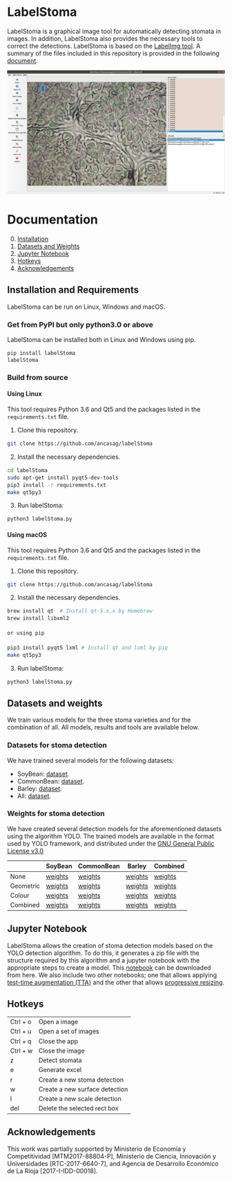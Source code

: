 # LabelStoma
LabelStoma is a graphical image tool for automatically detecting stomata in images. In addition, LabelStoma also provides the necessary tools to correct the detections. LabelStoma is based on the [LabelImg tool](https://github.com/tzutalin/labelImg). A summary of the files included in this repository is provided in the following [document](https://docs.google.com/document/d/1CMV7xhy1Ko9hL__JhLgT3AgbzyyGs5yT3rTp_y7fjJQ/edit?usp=sharing).

![TestTimeAugmentation](image/labelStoma.png)

# Documentation


0. [Installation](#installation-and-requirements)
1. [Datasets and Weights](#datasets-and-weights)
2. [Jupyter Notebook](#jupyter-notebook)
3. [Hotkeys](#hotkeys)
4. [Acknowledgements](#Acknowledgements)


## Installation and Requirements

LabelStoma can be run on Linux, Windows and macOS. 

### Get from PyPI but only python3.0 or above

LabelStoma can be installed both in Linux and Windows using pip.

``` 
pip install labelStoma
labelStoma
``` 

### Build from source

#### Using Linux
This tool requires Python 3.6 and Qt5 and the packages listed in the ```requirements.txt``` file.

1. Clone this repository.

```bash
git clone https://github.com/ancasag/labelStoma
```

2. Install the necessary dependencies.

```bash
cd labelStoma
sudo apt-get install pyqt5-dev-tools
pip3 install -r requirements.txt
make qt5py3
```

3. Run labelStoma:
```bash
python3 labelStoma.py
```
#### Using macOS

This tool requires Python 3.6 and Qt5 and the packages listed in the ```requirements.txt``` file.

1. Clone this repository.

```bash
git clone https://github.com/ancasag/labelStoma
```
2. Install the necessary dependencies.
```bash
brew install qt  # Install qt-5.x.x by Homebrew
brew install libxml2

or using pip

pip3 install pyqt5 lxml # Install qt and lxml by pip
make qt5py3
```
3. Run labelStoma:
```bash
python3 labelStoma.py
```

## Datasets and weights
We train various models for the three stoma varieties and for the combination of all. All models, results and tools are available below.
### Datasets for stoma detection

We have trained several models for the following datasets:

- SoyBean: [dataset](https://unirioja-my.sharepoint.com/:u:/g/personal/ancasag_unirioja_es/EfAKW-J0qoxDrf-0dA8KdecBen2ykSCFw7-Q7uNy5NkBmA?e=YzGdnX).
- CommonBean: [dataset](https://unirioja-my.sharepoint.com/:u:/g/personal/ancasag_unirioja_es/EduRx4pYGM5MkkOFPlGjDcQBlenQURHkvE-kEak_DrEwhw?e=8ipnXH).
- Barley: [dataset](https://unirioja-my.sharepoint.com/:u:/g/personal/ancasag_unirioja_es/EXMrTPceFDJCj6hr6dDa8noB4XUz8doCA-2Xw2dZsgdppA?e=Gdbxp3).
- All: [dataset](https://unirioja-my.sharepoint.com/:u:/g/personal/ancasag_unirioja_es/ERT9ADe8qBxCrmoW3NeiwW4BVg5rFmK0knJQXjqZgQ51Yw?e=lvp6nk).

### Weights for stoma detection
We have created several detection models for the aforementioned datasets using the algorithm YOLO. The trained models are available in the format used by YOLO framework, and distributed under the [GNU General Public License v3.0](https://www.gnu.org/licenses/gpl-3.0.html)


|    | SoyBean                                                                                                                                  | CommonBean                                                                                                                                        | Barley | Combined |
|-----------|------------------------------------------------------------------------------------------------------------------------------------------|---------------------------------------------------------------------------------------------------------------------------------------------------|--------|-----|
| None      | [weights](https://unirioja-my.sharepoint.com/:u:/g/personal/ancasag_unirioja_es/ESSf59327RtMlWWWPrLpZvUBKcb1XugGtrTKp_X93FhnWw?e=d4joj4) | [weights](https://unirioja-my.sharepoint.com/:u:/g/personal/ancasag_unirioja_es/ESiQL9o4uT1HuYQwB-s5baUBKpquE04vGbQSH1h-ZdqvTA?e=Q4DN3c) |[weights](https://unirioja-my.sharepoint.com/:u:/g/personal/ancasag_unirioja_es/EUOB8QbUJaBNp89uEkVhRd8BKo4L3_fbEGQzewR41zv9uQ?e=GFTT2d)|[weights](https://unirioja-my.sharepoint.com/:u:/g/personal/ancasag_unirioja_es/Ef59zvNCgotCjHP_Lk9hVGgB5LKb2TRpQXI52JLIfCYiNg?e=SLTSdA)|
| Geometric | [weights](https://unirioja-my.sharepoint.com/:u:/g/personal/ancasag_unirioja_es/EX8fpbZ9jjxNpxT2TMd77ZwBaBMNnZQuQojM3NaATBZutw?e=TAAGDu) | [weights](https://unirioja-my.sharepoint.com/:u:/g/personal/ancasag_unirioja_es/EWwBuzq1lA5LqafqT0YeV4QBZFQcz3tjqoqAGV4M2p5Gfg?e=pEdOto)           |[weights](https://unirioja-my.sharepoint.com/:u:/g/personal/ancasag_unirioja_es/EdaWdoh8SSpLqqe702ObgV4BuX9PaNCKqBTyH1-rZ8yeTw?e=nLQEDc)|[weights](https://unirioja-my.sharepoint.com/:u:/g/personal/ancasag_unirioja_es/EWfb7JRjP2NDjuKHbnZw3LMBCpFHa4Qz0VM8fYBCj4_vEA?e=8Hjg0t)|
| Colour    | [weights](https://unirioja-my.sharepoint.com/:u:/g/personal/ancasag_unirioja_es/EUm5m9FufjpCp1qxg2VfJ7UBjtoo9CeDw2hY8hHrPVKhCA?e=uiUkLT) | [weights](https://unirioja-my.sharepoint.com/:u:/g/personal/ancasag_unirioja_es/EYx8mWJ28IRDtgdtlgRzMgIBtnUc61egJ5XgFy5JEfXqZQ?e=187WEu) |[weights](https://unirioja-my.sharepoint.com/:u:/g/personal/ancasag_unirioja_es/ETiUZ4xlKktMnv5xre5zA78BGKWXkgop_xATsSOveSvyNA?e=y7SV4Z)|[weights](https://unirioja-my.sharepoint.com/:u:/g/personal/ancasag_unirioja_es/EWt5N4Lx9_hAtU3NSX1PreUB1g2BEu-8CHFWRuFzKsEOOw?e=Hovsui)|
| Combined      | [weights](https://unirioja-my.sharepoint.com/:u:/g/personal/ancasag_unirioja_es/EQ54TY_vuM9Opq9jTJ6oEJcB6U4iDy0ndkDjt6oJekdM2A?e=sqtX3U)  | [weights](https://unirioja-my.sharepoint.com/:u:/g/personal/ancasag_unirioja_es/EVwXi5essxdCpFTsdmjvZxQBG0Tw7tLqYif45_c2eSFnVw?e=ochbYl)           |[weights](https://unirioja-my.sharepoint.com/:u:/g/personal/ancasag_unirioja_es/ESf5G4PQqVdHn8qa94_GbgYBtms2qIjbCV-rtf1sZNOIVA?e=uSk9LB)|[weights](https://unirioja-my.sharepoint.com/:u:/g/personal/ancasag_unirioja_es/EdabyKpxEGNPsDPZ2nAyf4cBbCyCzHgwEk30zJQhhh5s_g?e=545Esy)|


## Jupyter Notebook

LabelStoma allows the creation of stoma detection models based on the YOLO detection algorithm. To do this, it generates a zip file with the structure required by this algorithm and a jupyter notebook with the appropriate steps to create a model. This [notebook](https://www.dropbox.com/s/9euz1j2eydbeimk/YOLOExampleDDStoma.ipynb?dl=1) can be downloaded from here. We also include two other notebooks; one that allows applying [test-time augmentation (TTA)](https://colab.research.google.com/drive/1hX1QGzH1PSbiaTld_UlMdMaKHrlwi2w5?usp=sharing) and the other that allows [progressive resizing](https://colab.research.google.com/drive/1Oqo1y4OoQ1eHyHwwpHvqWjCEb6eqUD8O?usp=sharing).

## Hotkeys
|          |                                |
|----------|--------------------------------|
| Ctrl + o | Open a image                   |
| Ctrl + u | Open a set of images           |
| Ctrl + q | Close the app                  |
| Ctrl + w | Close the image                |
| z        | Detect stomata                 |
| e        | Generate excel                 |
| r        | Create a new stoma detection   |
| w        | Create a new surface detection |
| l        | Create a new scale detection   |
| del      | Delete the selected rect box   |


## Acknowledgements
This work was partially supported by Ministerio de Economía y Competitividad [MTM2017-88804-P], Ministerio de Ciencia, Innovación y Universidades [RTC-2017-6640-7], and Agencia de Desarrollo Económico de La Rioja [2017-I-IDD-00018].

